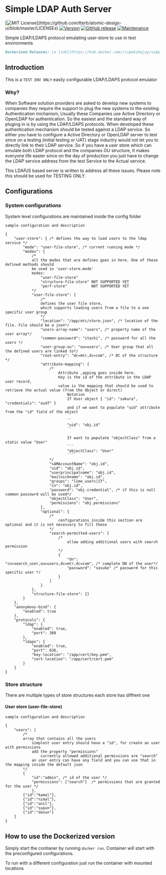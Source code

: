 # Simple LDAP Auth Server

[![MIT License](https://img.shields.io/apm/l/atomic-design-ui.svg?)](https://github.com/tterb/atomic-design-ui/blob/master/LICENSEs)
[![Version](https://badge.fury.io/gh/tterb%2FHyde.svg)](https://badge.fury.io/gh/tterb%2FHyde)
[![GitHub release](https://img.shields.io/github/release/Naereen/StrapDown.js.svg)](https://github.com/Upekshe/simple-ldap-server/releases/)
[![Maintenance](https://img.shields.io/badge/Maintained%3F-yes-green.svg)](https://github.com/Upekshe/simple-ldap-server/graphs/commit-activity)


Simple LDAP/LDAPS protocol emulating user-store to use in test environments

```markdown
Dockerized Releases: [a link](https://hub.docker.com/r/upekshejay/simple-ldap-test-server)
```

## Introduction

This is a `TEST ENV ONLY` easily configurable LDAP/LDAPS protocol emulator

### Why?
When Software solution providers are asked to develop new systems to companies they require the support to plug the new systems to the existing Authentication michanism, Usually these Companies use Active Directory or OpenLDAP for authentication. So the easiest and the standard way of pluging in is by using the LDAP/LDAPS protocols.
When developed these authentication mechanism should be tested against a LDAP service. So either you have to configure a Active Directory or OpenLDAP server to test since on a testing (initial testing or UAT) stage inductry would not let you to directly link to their LDAP service.
So if you have a user store which can emulate both LDAP protocol and the companies OU structure, It makes everyone life easier since on the day of production you just have to change the LDAP service address from the test Service to the Actual service.

This LDAPJS based server is written to address all these issues. Please note this should be used for TESTING ONLY.

## Configurations

### System configurations

System level configurations are maintained inside the config folder


``sample configuration and description``

```jsonc
{
    "user-store": { /* defines the way to load users to the ldap service */
        "mode": "user-file-store", /* current running mode */
        "modes": {
            /* 
            all the modes that are defines goes in here. One of these defined methods should 
            be used in 'user-store.mode'
            modes: 
                "user-file-store"
                "structure-file-store" NOT SUPPORTED YET
                "perf-store"           NOT SUPPORTED YET    
            */
            "user-file-store": {
                /* 
                defines the user file store, 
                which supports loading users from a file to a one specific user group
                */
                "location": "/app/etc/store.json", /* location of the file. File should be a json*/
                "users-array-name": "users", /* property name of the user array*/
                "common-password": "itachi", /* password for all the users */
                "user-group-ou": "ou=users", /* User group that all the defined users are linked to*/
                "root-entry": "dc=mtr,dc=com", /* DC of the structure */
                "attribute-mapping": {
                    /*
                        Attribute ,apping goes inside here.
                        Key is the id of the attribute in the LDAP user record, 
                        value is the mapping that should be used to retrieve the actual value (from the Object or direct)
                            Notation
                            If User object { "id": "sakura", "credentials": "asdf" }
                            and if we want to populate "uid" attribute from the "id" field of the object

                            ``
                            "uid": "obj.id"
                            ``

                            If want to populate "objectClass" from a static value "User"
                            ```
                            "objectClass": "User"
                            ```
                    */
                    "sAMAccountName": "obj.id",
                    "uid": "obj.id",
                    "userprincipalname": "obj.id",
                    "mailnickname": "obj.id",
                    "groups": "lime_users|IT",
                    "cn": "obj.id",
                    "password": "obj.credential", /* if this is null common passowrd will be used*/
                    "objectClass": "User",
                    "permissions": "obj.permissions"
                },
                "optional": {
                    /*
                        configurations inside this section are optional and it is not necessary to fill these
                    */
                    "search-permitted-users": [
                        /*
                            allow adding additional users with search permission
                        */
                        {
                            "dn": "cn=search_user,ou=users,dc=mtr,dc=com", /* complete DN of the user*/
                            "password": "sasuke" /* password for this specific user */
                        }
                    ]
                }
            },
            "structure-file-store": {}
        }
    },
    "anonymous-bind": {
        "enabled": true
    },
    "protocols": {
        "ldap": {
            "enabled": true,
            "port": 389
        },
        "ldaps": {
            "enabled": true,
            "port": 636,
            "key-location": "/app/cert/key.pem",
            "cert-location": "/app/cert/cert.pem"
        }
    }
}
```

### Store structure

There are multiple types of store structures each store has diffrent one

#### User store (user-file-store)

``sample configuration and description``

```jsonc
{
    "users": [
        /* 
        array that contains all the users
            simplest user entry should have a "id", for create an user with permissions
            add the property "permissions"
                currently allowed additional permissions are "search"
            an user entry can have any field and you can use that in the mapping inside the default json
        */
        {
            "id":"admin", /* id of the user */
            "permissions": ["search"]  /* permissions that are granted for the user */
            },
        {"id":"kamal"},
        {"id":"nimal"},
        {"id":"anil"},
        {"id":"supun"},
        {"id":"dasun"}
    ]
}
```

## How to use the Dockerized version

Simply start the contianer by running ``docker run``. Container will start with the preconfigured configurations. 

To run with a different configuration just run the container with mounted locations
